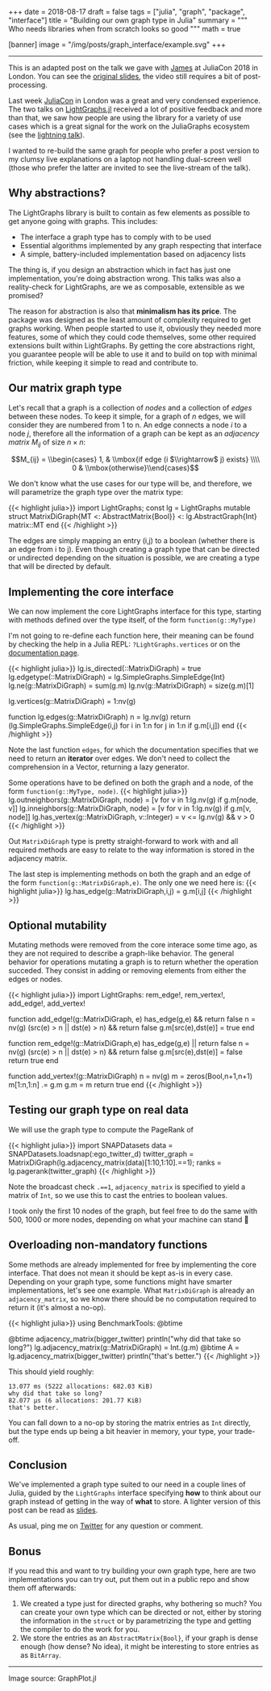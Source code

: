 +++
date = 2018-08-17
draft = false
tags = ["julia", "graph", "package", "interface"]
title = "Building our own graph type in Julia"
summary = """
Who needs libraries when from scratch looks so good
"""
math = true

[banner]
image = "/img/posts/graph_interface/example.svg"
+++

--------

This is an adapted post on the talk we gave with [James](https://twitter.com/fairbanksjp)
at JuliaCon 2018 in London. You can see the
[original slides](https://matbesancon.xyz/graph_interfaces_juliacon18),
the video still requires a bit of post-processing.

Last week [JuliaCon](http://juliacon.org) in London was a great and very condensed experience.
The two talks on [LightGraphs.jl](https://github.com/JuliaGraphs/LightGraphs.jl)
received a lot of positive feedback and more than that, we saw
how people are using the library for a variety of use cases which is a great
signal for the work on the JuliaGraphs ecosystem
(see the [lightning talk](https://matbesancon.xyz/graph_interfaces_juliacon18/ecosystem.html#/)).

I wanted to re-build the same graph for people who prefer a post version to
my clumsy live explanations on a laptop not handling dual-screen well
(those who prefer the latter are invited to see the live-stream of the talk).

## Why abstractions?

The LightGraphs library is built to contain as few elements as possible to get
anyone going with graphs. This includes:

* The interface a graph type has to comply with to be used
* Essential algorithms implemented by any graph respecting that interface
* A simple, battery-included implementation based on adjacency lists

The thing is, if you design an abstraction which in fact has just one
implementation, you're doing abstraction wrong. This talks was also a
reality-check for LightGraphs, are we as composable, extensible as we promised?

The reason for abstraction is also that **minimalism has its price**.
The package was designed as the least amount of complexity required to get
graphs working. When people started to use it, obviously they needed more
features, some of which they could code themselves, some other required
extensions built within LightGraphs. By getting the core abstractions right,
you guarantee people will be able to use it and to build on top with minimal
friction, while keeping it simple to read and contribute to.

## Our matrix graph type

Let's recall that a graph is a collection of *nodes* and a collection of
*edges* between these nodes. To keep it simple, for a graph of $n$ edges,
we will consider they are numbered from 1 to n. An edge connects a node $i$
to a node $j$, therefore all the information of a graph can be kept as an
*adjacency matrix* $M_{ij}$ of size $n \times n$:

$$M_{ij} = \\begin{cases} 1, & \\mbox{if edge (i $\\rightarrow$ j) exists} \\\\ 0 & \\mbox{otherwise}\\end{cases}$$

We don't know what the use cases for our type will be, and therefore,
we will parametrize the graph type over the matrix type:

{{< highlight julia>}}
import LightGraphs; const lg = LightGraphs
mutable struct MatrixDiGraph{MT <: AbstractMatrix{Bool}} <: lg.AbstractGraph{Int}
  matrix::MT
end
{{< /highlight >}}

The edges are simply mapping an entry (i,j) to a boolean (whether there is an
edge from i to j). Even though creating a graph type that can be directed
or undirected depending on the situation is possible, we are creating a type
that will be directed by default.

## Implementing the core interface

We can now implement the core LightGraphs interface for this type, starting
with methods defined over the type itself, of the form `function(g::MyType)`

I'm not going to re-define each function here, their meaning can be found
by checking the help in a Julia REPL: `?LightGraphs.vertices` or on the
[documentation page](http://juliagraphs.github.io/LightGraphs.jl/stable/types.html#AbstractGraph-Type-1).

{{< highlight julia>}}
lg.is_directed(::MatrixDiGraph) = true
lg.edgetype(::MatrixDiGraph) = lg.SimpleGraphs.SimpleEdge{Int}
lg.ne(g::MatrixDiGraph) = sum(g.m)
lg.nv(g::MatrixDiGraph) = size(g.m)[1]

lg.vertices(g::MatrixDiGraph) = 1:nv(g)

function lg.edges(g::MatrixDiGraph)
    n = lg.nv(g)
    return (lg.SimpleGraphs.SimpleEdge(i,j) for i in 1:n for j in 1:n if g.m[i,j])
end
{{< /highlight >}}

Note the last function `edges`, for which the documentation specifies that we
need to return an **iterator** over edges. We don't need to collect the comprehension
in a Vector, returning a lazy generator.

Some operations have to be defined on both the graph and a node, of the form
`function(g::MyType, node)`.
{{< highlight julia>}}
lg.outneighbors(g::MatrixDiGraph, node) = [v for v in 1:lg.nv(g) if g.m[node, v]]
lg.inneighbors(g::MatrixDiGraph, node) = [v for v in 1:lg.nv(g) if g.m[v, node]]
lg.has_vertex(g::MatrixDiGraph, v::Integer) = v <= lg.nv(g) && v > 0
{{< /highlight >}}

Out `MatrixDiGraph` type is pretty straight-forward to work with and all
required methods are easy to relate to the way information is stored in the
adjacency matrix.

The last step is implementing methods on both the graph and an edge of the
form `function(g::MatrixDiGraph,e)`. The only one we need here is:
{{< highlight julia>}}
lg.has_edge(g::MatrixDiGraph,i,j) = g.m[i,j]
{{< /highlight >}}

## Optional mutability

Mutating methods were removed from the core interace some time ago,
as they are not required to describe a graph-like behavior.
The general behavior for operations mutating a graph is to return whether
the operation succeded. They consist in adding or removing elements from
either the edges or nodes.

{{< highlight julia>}}
import LightGraphs: rem_edge!, rem_vertex!, add_edge!, add_vertex!

function add_edge!(g::MatrixDiGraph, e)
    has_edge(g,e) && return false
    n = nv(g)
    (src(e) > n || dst(e) > n) && return false
    g.m[src(e),dst(e)] = true
end

function rem_edge!(g::MatrixDiGraph,e)
    has_edge(g,e) || return false
    n = nv(g)
    (src(e) > n || dst(e) > n) && return false
    g.m[src(e),dst(e)] = false
    return true
end

function add_vertex!(g::MatrixDiGraph)
    n = nv(g)
    m = zeros(Bool,n+1,n+1)
    m[1:n,1:n] .= g.m
    g.m = m
    return true
end
{{< /highlight >}}

## Testing our graph type on real data

We will use the graph type to compute the PageRank of

{{< highlight julia>}}
import SNAPDatasets
data = SNAPDatasets.loadsnap(:ego_twitter_d)
twitter_graph = MatrixDiGraph(lg.adjacency_matrix(data)[1:10,1:10].==1);
ranks = lg.pagerank(twitter_graph)
{{< /highlight >}}

Note the broadcast check `.==1`, `adjacency_matrix` is specified to yield a
matrix of `Int`, so we use this to cast the entries to boolean values.

I took only the first 10 nodes of the graph, but feel free to do the same with
500, 1000 or more nodes, depending on what your machine can stand  🙈

## Overloading non-mandatory functions
Some methods are already implemented for free by implementing the core interface.
That does not mean it should be kept as-is in every case. Depending on your
graph type, some functions might have smarter implementations, let's see one
example. What `MatrixDiGraph` is already an `adjacency_matrix`, so we know
there should be no computation required to return it (it's almost a no-op).

{{< highlight julia>}}
using BenchmarkTools: @btime

@btime adjacency_matrix(bigger_twitter)
println("why did that take so long?")
lg.adjacency_matrix(g::MatrixDiGraph) = Int.(g.m)
@btime A = lg.adjacency_matrix(bigger_twitter)
println("that's better.")
{{< /highlight >}}

This should yield roughly:
```
13.077 ms (5222 allocations: 682.03 KiB)
why did that take so long?
82.077 μs (6 allocations: 201.77 KiB)
that's better.
```

You can fall down to a no-op by storing the matrix entries as `Int` directly,
but the type ends up being a bit heavier in memory, your type, your trade-off.

## Conclusion

We've implemented a graph type suited to our need in a couple lines of Julia,
guided by the `LightGraphs` interface specifying **how** to think about our
graph instead of getting in the way of **what** to store. A lighter version
of this post can be read as [slides](https://matbesancon.xyz/graph_interfaces_juliacon18/).

As usual, ping me on [Twitter](https://twitter.com/matbesancon) for any
question or comment.

## Bonus

If you read this and want to try building your own graph type, here are two
implementations you can try out, put them out in a public repo and show them off
afterwards:
1. We created a type just for directed graphs, why bothering so much? You can create your own type which can be directed or not,
either by storing the information in the `struct` or by parametrizing the type
and getting the compiler to do the work for you.
2. We store the entries as an `AbstractMatrix{Bool}`, if your graph is dense
enough (how dense? No idea), it might be interesting to store entries as as
`BitArray`.

--------
Image source: GraphPlot.jl
